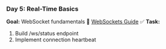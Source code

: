 ### Day 5: Real-Time Basics

**Goal:** WebSocket fundamentals
🔗 [WebSockets Guide](https://fastapi.tiangolo.com/advanced/websockets/)
✅ **Task:**

1. Build /ws/status endpoint 
2. Implement connection heartbeat